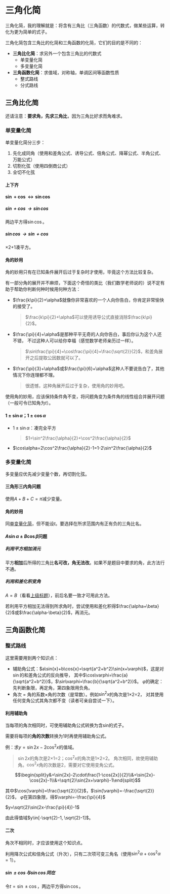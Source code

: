 # 三角化简
三角化简，我的理解就是：将含有三角比（三角函数）的代数式，做某些运算，转化为更为简单的式子。

三角化简包含三角比的化简和三角函数的化简，它们的目的是不同的：

- **三角比化简**：求另外一个包含三角比的代数式
  - 单变量化简
  - 多变量化简
- **三角函数化简**：求值域，对称轴，单调区间等函数性质
  - 整式路线
  - 分式路线

## 三角比化简
还请注意：**要求角，先求三角比**，因为三角比好求而角难求。

### 单变量化简
单变量化简分三步：

1. 先化成同角（使用和差角公式、诱导公式、倍角公式、降幂公式、半角公式、万能公式）
2. 切割化弦（使用四倒商公式）
3. 全切不化弦

#### 上下齐

#### $\sin+\cos\leftrightarrow\sin\cos$

##### $\sin+\cos\rightarrow\sin\cos$
两边平方得$\sin\cos$。

##### $\sin\cos\rightarrow\sin+\cos$
&times;2+1凑平方。

#### 角的妙用
角的妙用只有在已知条件展开后过于复杂时才使用，毕竟这个方法比较复杂。

有一部分角的展开并不麻烦，下面这个奇怪的类比（我们数学老师说的）说不定有助于帮助你判断何种时候用何种方法：

- $\frac{k\pi}{2}+\alpha$就像你非常喜欢的一个人向你告白，你肯定非常愉快的接受了。
  > $\frac{k\pi}{2}+\alpha$可以使用诱导公式直接消除$\frac{k\pi}{2}$。
- $\frac{\pi}{4}+\alpha$是那种平平无奇的人向你告白，事后你认为这个人还不错，
  不过这种人可以给你幸福（感觉数学老师亲历过一样）。
  > $\sin\frac{\pi}{4}=\cos\frac{\pi}{4}=\frac{\sqrt{2}}{2}$，和差角展开之后提取公因数就可以了。
- $\frac{\pi}{3}+\alpha$或$\frac{\pi}{6}+\alpha$这种人不要说告白了，其他情况下你连理都不理。
  > 很遗憾，这种角展开后过于复杂，使用角的妙用吧。

使用角的妙用，应该保持条件角不变，将问题角变为条件角的线性组合并展开问题（一般可令已知角为$t$）。

#### $1\pm\sin\alpha$；$1\pm\cos\alpha$
- $1\pm\sin\alpha$：凑完全平方
  > $1=\sin^2\frac{\alpha}{2}+\cos^2\frac{\alpha}{2}$
- $\cos\alpha=2\cos^2\frac{\alpha}{2}-1=1-2\sin^2\frac{\alpha}{2}$

### 多变量化简
多变量应优先减少变量个数，再切割化弦。

#### 三角形三内角问题
使用$A+B+C=\pi$减少变量。

#### 角的妙用
同[单变量化简](#角的妙用)，但不能设$t$。要选择在所求范围内有正有负的三角比名。

#### $A\sin\alpha\pm{}B\cos\beta$问题

##### 利用平方相加消元
平方**相加**后所得的三角比**名可改，角无法改**。如果不是题目中要求的角，此方法行不通。

##### 利用和差化积变角
$A=B$（看看[上级标题](#asinalphapmbcosbeta问题)），前后名要一致才可用此方法。

若利用平方相加无法得到所求角时，尝试使用和差化积得$\frac{\alpha+\beta}{2}$或$\frac{\alpha-\beta}{2}$，再消元。

## 三角函数化简

### 整式路线
这里需要用到两个知识点：

- 辅助角公式：$a\sin{x}+b\cos{x}=\sqrt{a^2+b^2}\sin(x+\varphi)$，这是对$\sin$的和差角公式的反向推导，
  其中$\cos\varphi=\frac{a}{\sqrt{a^2+b^2}}$，$\sin\varphi=\frac{b}{\sqrt{a^2+b^2}}$。
  $\varphi$的确定：先判断象限，再定角，第四象限用负角。
- 角次 = 角的系数&times;角的次数（是常数）。例如$\sin^2x$的角次是1&times;2=2，
  对其使用任何变角公式其角次都不变（读者可亲自尝试一下）。

#### 利用辅助角
当每项的角次相同时，可使用辅助角公式转换为含sin的式子。

需要将每项的**角的次数**转换为1时再使用辅助角公式。

例：求$y=\sin{2x}-2\cos^2x$的值域。
> $\sin{2x}$的角次是2&times;1=2；$\cos^2x$的角次是1&times;2=2。
> 角次相同，故使用辅助角。$\cos^2x$角的次数是2，需要对它使用变角公式。

$$\begin{split}y&=\sin{2x}-2\cdot\frac{1-\cos{2x}}{2}\\&=\sin{2x}-\cos{2x}-1\\&=\sqrt{2}\sin(2x+\varphi)-1\end{split}$$

其中$\cos{\varphi}=\frac{\sqrt{2}}{2}$，$\sin{\varphi}=-\frac{\sqrt{2}}{2}$，
$\varphi$在第四象限，得$\varphi=-\frac{\pi}{4}$

$y=\sqrt{2}\sin(2x-\frac{\pi}{4})-1$

由此得值域$y\in[-\sqrt{2}-1, \sqrt{2}-1]$。

#### 二次
角次不相同时，才应该使用这个知识点。

利用降次公式和倍角公式（升次），只有二次项可变三角名（使用$\sin^2\alpha+\cos^2\alpha=1$）。

##### $\sin\pm\cos$与$\sin\cos$同在
令$t=\sin\pm\cos$，两边平方得$\sin\cos$。
